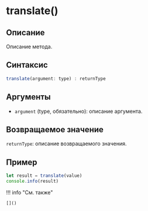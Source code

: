 # translate()

## Описание
Описание метода.

## Синтаксис
```javascript
translate(argument: type) : returnType
```

## Аргументы
- `argument` (type, обязательно): описание аргумента.

## Возвращаемое значение
`returnType`: описание возвращаемого значения.

## Пример
```javascript linenums="1"
let result = translate(value)
console.info(result)
```

!!! info "См. также"

    []()

